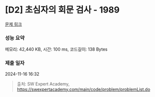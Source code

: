 # [D2] 초심자의 회문 검사 - 1989 

[문제 링크](https://swexpertacademy.com/main/code/problem/problemDetail.do?contestProbId=AV5PyTLqAf4DFAUq) 

### 성능 요약

메모리: 42,440 KB, 시간: 100 ms, 코드길이: 138 Bytes

### 제출 일자

2024-11-16 16:32



> 출처: SW Expert Academy, https://swexpertacademy.com/main/code/problem/problemList.do